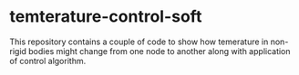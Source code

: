 # temterature-control-soft
This repository contains a couple of code to show how temerature in non-rigid bodies might change from one node to another along with application of control algorithm. 
